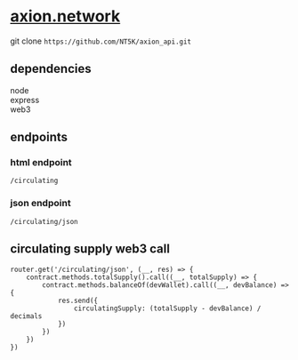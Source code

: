 
# <a href="https://axion.network">axion.network</a>
git clone
`https://github.com/NT5K/axion_api.git` <br>
## dependencies 
node <br>
express<br>
web3<bf>



## endpoints
### html endpoint
`/circulating`<br>
### json endpoint
`/circulating/json`


## circulating supply web3 call
```
router.get('/circulating/json', (__, res) => {
    contract.methods.totalSupply().call((__, totalSupply) => {
        contract.methods.balanceOf(devWallet).call((__, devBalance) => {
            res.send({
                circulatingSupply: (totalSupply - devBalance) / decimals
            })
        })
    })
})
```
